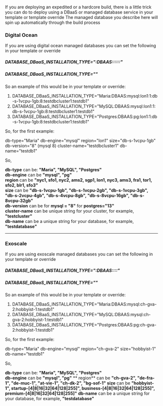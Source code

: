 If you are deploying an expedited or a hardcore build, there is a little trick you can do to deploy using a DBaaS or managed database service in your template or template override
The managed database you describe here will spin up automatically through the build process

### Digital Ocean

If you are using digital ocean managed databases you can set the following in your template or override

##### DATABASE_DBaaS_INSTALLATION_TYPE="<db-type>:DBAAS:<db-engine>:<region>:<size>:<db-version>:<cluster-name>:<db-name>"  
##### DATABASE_DBaaS_INSTALLATION_TYPE="<db-type>"
  
So an example of this would be in your template or override:

1. DATABASE_DBaaS_INSTALLATION_TYPE="Maria:DBAAS:mysql:lon1:1:db-s-1vcpu-1gb:8:testdbcluster1:testdb1"
2. DATABASE_DBaaS_INSTALLATION_TYPE="MySQL:DBAAS:mysql:lon1:1:db-s-1vcpu-1gb:8:testdbcluster1:testdb1"
3. DATABASE_DBaaS_INSTALLATION_TYPE="Postgres:DBAAS:pg:lon1:1:db-s-1vcpu-1gb:8:testdbcluster1:testdb1"

So, for the first example:  
  
db-type="Maria"
db-engine="mysql"
region="lon1"
size="db-s-1vcpu-1gb"
db-version="8"  (mysql 8)
cluster-name="testdbcluster1"
db-name="testdb1"
  
So,  
  
  **db-type** can be: **"Maria", "MySQL", "Postgres"**  
  **db-engine** can be **"mysql", "pg"**  
  **region** can be **"nyc1, sfo1, nyc2, ams2, sgp1, lon1, nyc3, ams3, fra1, tor1, sfo2, blr1, sfo3"**  
  **size** can be **"db-s-1vcpu-1gb", "db-s-1vcpu-2gb", "db-s-1vcpu-3gb", "db-s-2vcpu-4gb", "db-s-4vcpu-8gb", "db-s-8vcpu-16gb", "db-s-8vcpu-32gb"**  
  **db-version** can be for **mysql = "8"** for **postgres="13"**  
  **cluster-name** can be unique string for your cluster, for example, **"testcluster"**   
  **db-name** can be a unique string for your database, for example, **"testdatabase"** 
  
--------
  
### Exoscale
  
If you are using exoscale managed databases you can set the following in your template or override

##### DATABASE_DBaaS_INSTALLATION_TYPE="<db-type>:DBAAS:<db-engine>:<region>:<size>:<db-name>"  
##### DATABASE_DBaaS_INSTALLATION_TYPE="<db-type>"

So an example of this would be in your template or override:

1. DATABASE_DBaaS_INSTALLATION_TYPE="Maria:DBAAS:mysql:ch-gva-2:hobbyist-1:testdb1"
2. DATABASE_DBaaS_INSTALLATION_TYPE="MySQL:DBAAS:mysql:ch-gva-2:hobbyist-1:testdb1"
3. DATABASE_DBaaS_INSTALLATION_TYPE="Postgres:DBAAS:pg:ch-gva-2:hobbyist-1:testdb1"
  
So, for the first example:  
  
db-type="Maria"
db-engine="mysql"
region="ch-gva-2"
size="hobbyist-1"
db-name="testdb1"

So,
  
  **db-type** can be: **"Maria", "MySQL", "Postgres"**  
  **db-engine** can be **"mysql", "pg"**
  ** region** can be **"ch-gva-2", "de-fra-1", "de-muc-1", "at-vie-1", "ch-dk-2", "bg-sof-1"**
  **size** can be **"hobbyist-1", startup-[4|8|16|32|64|128|255]", business-[4|8|16|32|64|128|255]", premium-[4|8|16|32|64|128|255]"**
  **db-name** can be a unique string for your database, for example, **"testdatabase"** 
 
  
  
  
  

